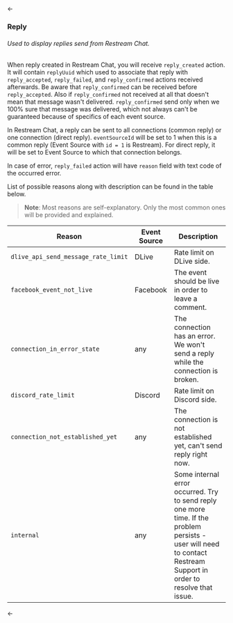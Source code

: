 <-
### <a name="chat-reply"></a>Reply
###### Used to display replies send from Restream Chat.

When reply created in Restream Chat, you will receive `reply_created` action. 
It will contain `replyUuid` which used to associate that reply with `reply_accepted`, `reply_failed`, and `reply_confirmed` actions received afterwards. 
Be aware that `reply_confirmed` can be received before `reply_accepted`. 
Also if `reply_confirmed` not received at all that doesn't mean that message wasn't delivered. 
`reply_confirmed` send only when we 100% sure that message was delivered, which not always can't be guaranteed because of specifics of each event source.

In Restream Chat, a reply can be sent to all connections (common reply) or one connection (direct reply).
`eventSourceId` will be set to 1 when this is a common reply (Event Source with `id = 1` is Restream).
For direct reply, it will be set to Event Source to which that connection belongs. 

In case of error, `reply_failed` action will have `reason` field with text code of the occurred error.

List of possible reasons along with description can be found in the table below.

> <span class="warning" /> **Note**: Most reasons are self-explanatory. Only the most common ones will be provided and explained.

| Reason | Event Source | Description |
|---|---|---|
| `dlive_api_send_message_rate_limit` | DLive | Rate limit on DLive side. |
| `facebook_event_not_live` | Facebook | The event should be live in order to leave a comment. |
| `connection_in_error_state` | any | The connection has an error. We won't send a reply while the connection is broken. |
| `discord_rate_limit` | Discord | Rate limit on Discord side. |
| `connection_not_established_yet` | any | The connection is not established yet, can't send reply right now. |
| `internal` | any | Some internal error occurred. Try to send reply one more time. If the problem persists - user will need to contact Restream Support in order to resolve that issue. |

<-

